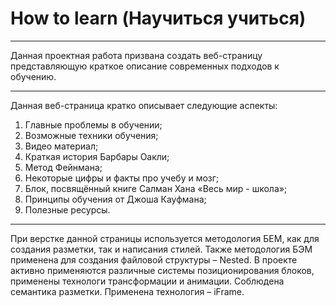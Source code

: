 # **How to learn (Научиться учиться)**

---

Данная проектная работа призвана создать веб-страницу представляющую краткое описание современных подходов к обучению.

---

Данная веб-страница кратко описывает следующие аспекты:

1. Главные проблемы в обучении;
2. Возможные техники обучения;
3. Видео материал;
4. Краткая история Барбары Оакли;
5. Метод Фейнмана;
6. Некоторые цифры и факты про учебу и мозг;
7. Блок, посвящённый книге Салман Хана «Весь мир - школа»;
8. Принципы обучения от Джоша Кауфмана;
9. Полезные ресурсы.

---

При верстке данной страницы используется методология БЕМ, как для создания разметки, так и написания стилей. Также методология БЭМ применена для создания файловой структуры – Nested.
В проекте активно применяются различные системы позиционирования блоков, применены технологи трансформации и анимации. Соблюдена семантика разметки. Применена технология – iFrame.
